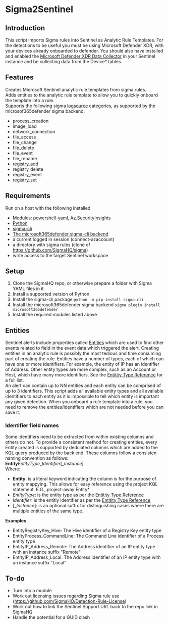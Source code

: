 # Sigma2Sentinel

## Introduction
This script imports Sigma rules into Sentinel as Analytic Rule Templates. For the detections to be useful you must be using Microsoft Defender XDR, with your devices already onboarded to defender. You should also have installed and enabled the [Microsoft Defender XDR Data Collector](https://learn.microsoft.com/en-us/azure/sentinel/data-connectors/microsoft-defender-xdr) in your Sentinel instance and be collecting data from the Device* tables.

## Features
Creates Microsoft Sentinel analytic rule templates from sigma rules.  
Adds entities to the analytic rule template to allow you to quickly onboard the template into a rule.  
Supports the following sigma [logsource](https://github.com/SigmaHQ/sigma-specification/blob/main/Sigma_specification.md#log-source) categories, as supported by the microsof365defender sigma backend:
- process_creation
- image_load
- network_connection
- file_access
- file_change
- file_delete
- file_event
- file_rename
- registry_add
- registry_delete
- registry_event
- registry_set

## Requirements
Run on a host with the following installed
- Modules: [powershell-yaml](https://github.com/cloudbase/powershell-yaml), [Az.SecurityInsights](https://learn.microsoft.com/en-us/powershell/module/az.securityinsights/?view=azps-12.0.0)
- [Python](https://www.python.org/downloads/)
- [sigma-cli](https://github.com/SigmaHQ/sigma-cli)
- [The microsoft365defender sigma-cli backend](https://github.com/AttackIQ/pySigma-backend-microsoft365defender)
- a current logged in session (connect-azaccount)
- a directory with sigma rules (clone of https://github.com/SigmaHQ/sigma)
- write access to the target Sentinel workspace

## Setup
1. Clone the SigmaHQ repo, or otherwise prepare a folder with Sigma YAML files in it
2. Install a supported version of Python
3. Install the sigma-cli package `python -m pip install sigma-cli`
4. Install the microsoft365defender sigma backend `sigma plugin install microsoft365defender`
5. Install the required modules listed above

## Entities
Sentinel alerts include properties called [Entities](https://learn.microsoft.com/en-us/azure/sentinel/entities) which are used to find other events related to field in the event data which triggered the alert. Creating entities in an analytic rule is possibly the most tedious and time consuming part of creating the rule. Entities have a number of types, each of which can have one or more identifiers. For example, the entity of IP has an identifier of Address. Other entity types are more complex, such as an Account or Host, which have many more identifiers. See the [Entitity Type Reference](https://learn.microsoft.com/en-us/azure/sentinel/entities-reference) for a full list.  
An alert can contain up to NN entities and each entity can be comprised of up to 3 identifiers. This script adds all available entity types and all available identifiers to each entity as it is impossible to tell which entity is important any given detection. When you onboard a rule template into a rule, you need to remove the entities/identifiers which are not needed before you can save it.

### Identifier field names
Some identifiers need to be extracted from within existing columns and others do not. To provide a consistent method for creating entities, every Entity created is supported by dedciated columns which are added to the KQL query produced by the back end. These columns follow a consisten naming convention as follows:  
**Entity***EntityType*_*Identifier*\[\_*Instance*\]  
Where:  
- **Entity**: is a literal keyword indicating the column is for the purpose of entity mappying. This allows for easy reference using the project KQL statement. E.G., project-away Entity*  
- *EntityType*: is the entity type as per the [Entitity Type Reference](https://learn.microsoft.com/en-us/azure/sentinel/)  
- *Identifier*: is the entitiy identifier as per the [Entitity Type Reference](https://learn.microsoft.com/en-us/azure/sentinel/)  
- \[\_*Instance*\]: is an optional suffix for distinguishing cases where there are multiple entities of the same type.  

**Examples**
- EntityRegistryKey_Hive: The Hive identifier of a Registry Key entity type
- EntityProcess_CommandLine: The Command Line identifier of a Process entity type  
- EntityIP_Address_Remote: The Address identifier of an IP entity type with an instance suffix "Remote"  
- EntityIP_Address_Local: The Address identifier of an IP entity type with an instance suffix "Local"  

## To-do
- Turn into a module
- Work out licensing issues regarding Sigma rule use (https://github.com/SigmaHQ/Detection-Rule-License)
- Work out how to link the Sentinel Support URL back to the repo link in SigmaHQ
- Handle the potential for a GUID clash


